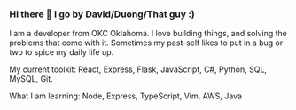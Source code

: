 ### Hi there 👋 I go by David/Duong/That guy :)

I am a developer from OKC Oklahoma. I love building things, and solving the problems that come with it. Sometimes my past-self likes to put in a bug or two to spice my daily life up.

My current toolkit: React, Express, Flask, JavaScript, C#, Python, SQL, MySQL, Git.

What I am learning: Node, Express, TypeScript, Vim, AWS, Java

